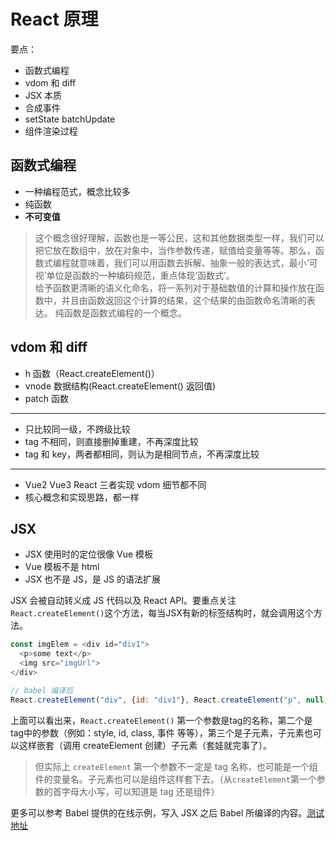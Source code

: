 # React 原理
要点：
- 函数式编程
- vdom 和 diff
- JSX 本质
- 合成事件
- setState batchUpdate
- 组件渲染过程

## 函数式编程
- 一种编程范式，概念比较多
- 纯函数
- **不可变值**

> 这个概念很好理解，函数也是一等公民，这和其他数据类型一样，我们可以把它放在数组中，放在对象中，当作参数传递，赋值给变量等等。那么，函数式编程就意味着，我们可以用函数去拆解、抽象一般的表达式，最小‘可视’单位是函数的一种编码规范，重点体现‘函数式’。  
> 给予函数更清晰的语义化命名，将一系列对于基础数值的计算和操作放在函数中，并且由函数返回这个计算的结果，这个结果的由函数命名清晰的表达。
> 纯函数是函数式编程的一个概念。

## vdom 和 diff
- h 函数（React.createElement()）
- vnode 数据结构(React.createElement() 返回值)
- patch 函数
---
- 只比较同一级，不跨级比较
- tag 不相同，则直接删掉重建，不再深度比较
- tag 和 key，两者都相同，则认为是相同节点，不再深度比较
---
- Vue2 Vue3 React 三者实现 vdom 细节都不同
- 核心概念和实现思路，都一样

## JSX
- JSX 使用时的定位很像 Vue 模板
- Vue 模板不是 html
- JSX 也不是 JS，是 JS 的语法扩展  

JSX 会被自动转义成 JS 代码以及 React API。要重点关注`React.createElement()`这个方法，每当JSX有新的标签结构时，就会调用这个方法。
```javascript
const imgElem = <div id="div1">
  <p>some text</p>
  <img src="imgUrl">
</div>

// babel 编译后
React.createElement("div", {id: "div1"}, React.createElement("p", null, "some text"), React.createElement("img", {src: imgUrl}))
```
上面可以看出来，`React.createElement()` 第一个参数是tag的名称，第二个是tag中的参数（例如：style, id, class, 事件 等等），第三个是子元素，子元素也可以这样嵌套（调用 createElement 创建）子元素（套娃就完事了）。  
> 但实际上 `createElement` 第一个参数不一定是 tag 名称，也可能是一个组件的变量名。子元素也可以是组件这样套下去。（从`createElement`第一个参数的首字母大小写，可以知道是 tag 还是组件）

更多可以参考 Babel 提供的在线示例，写入 JSX 之后 Babel 所编译的内容。[测试地址](https://www.babeljs.cn/)


